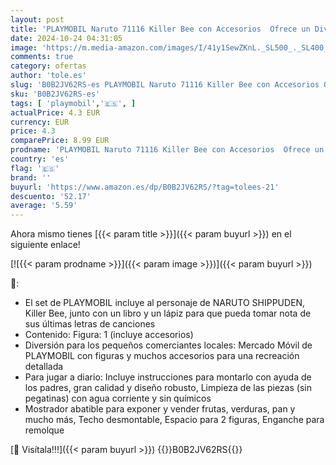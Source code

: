 ```yaml
---
layout: post
title: 'PLAYMOBIL Naruto 71116 Killer Bee con Accesorios  Ofrece un Divertido y Creativo Juego para los Fans del Anime con Detalles Impresionantes y Accesorios auténticos  a Partir de 5 años'
date: 2024-10-24 04:31:05
image: 'https://m.media-amazon.com/images/I/41y1SewZKnL._SL500_._SL400_.jpg'
comments: true
category: ofertas
author: 'tole.es'
slug: 'B0B2JV62RS-es PLAYMOBIL Naruto 71116 Killer Bee con Accesorios Ofrece un...'
sku: 'B0B2JV62RS-es'
tags: [ 'playmobil','🇪🇸', ]
actualPrice: 4.3 EUR
currency: EUR
price: 4.3
comparePrice: 8.99 EUR
prodname: 'PLAYMOBIL Naruto 71116 Killer Bee con Accesorios  Ofrece un Divertido y Creativo Juego para los Fans del Anime con Detalles Impresionantes y Accesorios auténticos  a Partir de 5 años'
country: 'es'
flag: '🇪🇸'
brand: ''
buyurl: 'https://www.amazon.es/dp/B0B2JV62RS/?tag=tolees-21'
descuento: '52.17'
average: '5.59'
---
```


Ahora mismo tienes [{{< param title >}}]({{< param buyurl >}}) en el siguiente enlace!

[![{{< param prodname >}}]({{< param image >}})]({{< param buyurl >}})

🔎:

- El set de PLAYMOBIL incluye al personaje de NARUTO SHIPPUDEN, Killer Bee, junto con un libro y un lápiz para que pueda tomar nota de sus últimas letras de canciones
- Contenido: Figura: 1 (incluye accesorios)
- Diversión para los pequeños comerciantes locales: Mercado Móvil de PLAYMOBIL con figuras y muchos accesorios para una recreación detallada
- Para jugar a diario: Incluye instrucciones para montarlo con ayuda de los padres, gran calidad y diseño robusto, Limpieza de las piezas (sin pegatinas) con agua corriente y sin químicos
- Mostrador abatible para exponer y vender frutas, verduras, pan y mucho más, Techo desmontable, Espacio para 2 figuras, Enganche para remolque

[🛒 Visítala!!!]({{< param buyurl >}})
{{<world>}}B0B2JV62RS{{</world>}}
